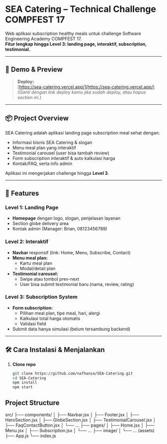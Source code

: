 # SEA Catering – Technical Challenge COMPFEST 17

Web aplikasi subscription healthy meals untuk challenge Software Engineering Academy COMPFEST 17.  
**Fitur lengkap hingga Level 3: landing page, interaktif, subscription, testimonial.**

---

## 🚀 Demo & Preview

> **Deploy:**  
> [https://sea-catering.vercel.app/](https://sea-catering.vercel.app/)  
> *(Ganti dengan link deploy kamu jika sudah deploy, atau hapus section ini.)*

---

## 📦 Project Overview

SEA Catering adalah aplikasi landing page subscription meal sehat dengan:
- Informasi bisnis SEA Catering & slogan
- Menu meal plan yang interaktif
- Testimonial carousel (user bisa tambah review)
- Form subscription interaktif & auto kalkulasi harga
- Kontak/FAQ, serta info admin

Aplikasi ini mengerjakan challenge hingga **Level 3**.

---

## 🧩 Features

### Level 1: Landing Page
- **Homepage** dengan logo, slogan, penjelasan layanan
- Section globe delivery area
- Kontak admin (Manager: Brian, 08123456789)

### Level 2: Interaktif
- **Navbar** responsif (link: Home, Menu, Subscribe, Contact)
- **Menu meal plan:**  
  - Kartu meal plan  
  - Modal/detail plan
- **Testimonial carousel:**  
  - Swipe atau tombol prev-next  
  - User bisa submit testimonial baru (nama, review, rating)

### Level 3: Subscription System
- **Form subscription:**  
  - Pilihan meal plan, tipe meal, hari, alergi  
  - Kalkulasi total harga otomatis  
  - Validasi field  
- Submit data hanya simulasi (belum tersambung backend)

---

## 🛠️ Cara Instalasi & Menjalankan

1. **Clone repo**
   ```bash
   git clone https://github.com/nafhansa/SEA-Catering.git
   cd SEA-Catering
   npm install
   npm start

## Project Structure
src/
├── components/
│   ├── Navbar.jsx
│   ├── Footer.jsx
│   ├── HeroSection.jsx
│   ├── GlobeSection.jsx
│   ├── TestimonialCarousel.jsx
│   ├── FaqContactButton.jsx
│   └── ...
├── pages/
│   ├── Home.jsx
│   ├── Menu.jsx
│   ├── Subscription.jsx
│   └── ...
├── image/
│   └── ... (assets)
├── App.js
└── index.js

